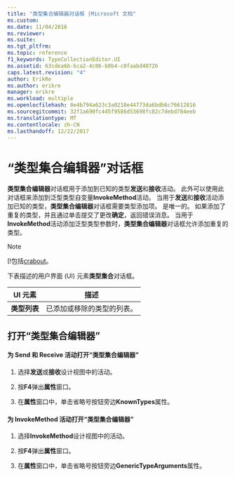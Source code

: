 ```yaml
---
title: "类型集合编辑器对话框 |Microsoft 文档"
ms.custom: 
ms.date: 11/04/2016
ms.reviewer: 
ms.suite: 
ms.tgt_pltfrm: 
ms.topic: reference
f1_keywords: TypeCollectionEditor.UI
ms.assetid: 63cdea6b-bca2-4c06-b8b4-c8faabd40726
caps.latest.revision: "4"
author: ErikRe
ms.author: erikre
manager: erikre
ms.workload: multiple
ms.openlocfilehash: 8e4b794a623c3a0218e44773da6bdb6c76612816
ms.sourcegitcommit: 32f1a690fc445f9586d53698fc82c7debd784eeb
ms.translationtype: MT
ms.contentlocale: zh-CN
ms.lasthandoff: 12/22/2017
---
```

# <a name="type-collection-editor-dialog-box"></a>“类型集合编辑器”对话框
**类型集合编辑器**对话框用于添加到已知的类型**发送**和**接收**活动。 此外可以使用此对话框来添加到泛型类型自变量**InvokeMethod**活动。 当用于**发送**和**接收**活动添加已知的类型，**类型集合编辑器**对话框需要类型添加项。 是唯一的。 如果添加了重复的类型，并且通过单击提交了更改**确定**，返回错误消息。 当用于**InvokeMethod**活动添加泛型类型参数时，**类型集合编辑器**对话框允许添加重复的类型。  
  
> [!NOTE]
>  [!包括[crabout](/dotnet/framework/wcf/feature-details/data-contract-known-types)。  
  
 下表描述的用户界面 (UI) 元素**类型集合**对话框。  
  
|UI 元素|描述|  
|----------------|-----------------|  
|**类型列表**|已添加或移除的类型的列表。|  
  
## <a name="to-bring-up-the-type-collection-editor"></a>打开“类型集合编辑器”  
  
#### <a name="to-bring-up-the-type-collection-editor-for-the-send-and-receive-activities"></a>为 Send 和 Receive 活动打开“类型集合编辑器”  
  
1.  选择**发送**或**接收**设计视图中的活动。  
  
2.  按**F4**弹出**属性**窗口。  
  
3.  在**属性**窗口中，单击省略号按钮旁边**KnownTypes**属性。  
  
#### <a name="to-bring-up-the-type-collection-editor-for-the-invokemethod-activity"></a>为 InvokeMethod 活动打开“类型集合编辑器”  
  
1.  选择**InvokeMethod**设计视图中的活动。  
  
2.  按**F4**弹出**属性**窗口。  
  
3.  在**属性**窗口中，单击省略号按钮旁边**GenericTypeArguments**属性。